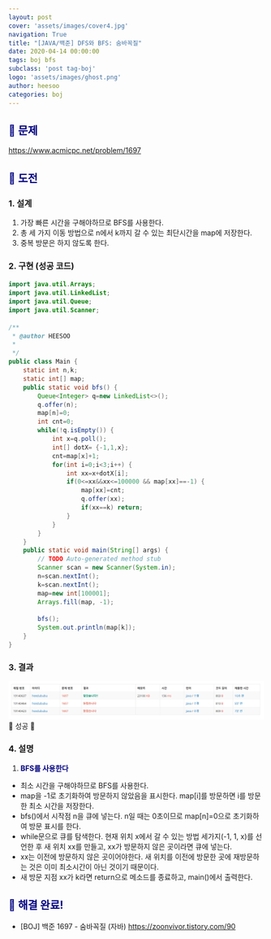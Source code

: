 ```yaml
---
layout: post
cover: 'assets/images/cover4.jpg'
navigation: True
title: "[JAVA/백준] DFS와 BFS: 숨바꼭질"
date: 2020-04-14 00:00:00
tags: boj bfs
subclass: 'post tag-boj'
logo: 'assets/images/ghost.png'
author: heesoo
categories: boj
---
```

## <span style="color:navy">👀 문제</span>
<https://www.acmicpc.net/problem/1697>

## <span style="color:navy">👊 도전</span>

### 1. 설계
1. 가장 빠른 시간을 구해야하므로 BFS를 사용한다.
2. 총 세 가지 이동 방법으로 n에서 k까지 갈 수 있는 최단시간을 map에 저장한다.
3. 중복 방문은 하지 않도록 한다.

### 2. 구현 (성공 코드)
```java
import java.util.Arrays;
import java.util.LinkedList;
import java.util.Queue;
import java.util.Scanner;

/**
 * @author HEESOO
 *
 */
public class Main {
	static int n,k;
	static int[] map;
	public static void bfs() {
		Queue<Integer> q=new LinkedList<>();
		q.offer(n);
		map[n]=0;
		int cnt=0;
		while(!q.isEmpty()) {
			int x=q.poll();
			int[] dotX= {-1,1,x};
			cnt=map[x]+1;
			for(int i=0;i<3;i++) {
				int xx=x+dotX[i];
				if(0<=xx&&xx<=100000 && map[xx]==-1) {
					map[xx]=cnt;
					q.offer(xx);
					if(xx==k) return;
				}
			}
		}
	}
	public static void main(String[] args) {
		// TODO Auto-generated method stub
		Scanner scan = new Scanner(System.in);
		n=scan.nextInt();
		k=scan.nextInt();
		map=new int[100001];
		Arrays.fill(map, -1);
		
		bfs();
		System.out.println(map[k]);
	}
}

 ```

### 3. 결과
![실행결과](./assets/images/200414_4.PNG)
🤟 성공 🤟 

### 4. 설명
1. **<span style="color:navy">BFS를 사용한다</span>**
- 최소 시간을 구해야하므로 BFS를 사용한다.
- map을 -1로 초기화하여 방문하지 않았음을 표시한다. map[i]를 방문하면 i를 방문한 최소 시간을 저장한다.
- bfs()에서 시작점 n을 큐에 넣는다. n일 때는 0초이므로 map[n]=0으로 초기화하여 방문 표시를 한다. 
- while문으로 큐를 탐색한다. 현재 위치 x에서 갈 수 있는 방법 세가지(-1, 1, x)를 선언한 후 새 위치 xx를 만들고, xx가 방문하지 않은 곳이라면 큐에 넣는다. 
- xx는 이전에 방문하지 않은 곳이어야한다. 새 위치를 이전에 방문한 곳에 재방문하는 것은 이미 최소시간이 아닌 것이기 때문이다.
- 새 방문 지점 xx가 k라면 return으로 메소드를 종료하고, main()에서 출력한다.

## <span style="color:navy">👏 해결 완료!</span>
- [BOJ] 백준 1697 - 숨바꼭질 (자바) <https://zoonvivor.tistory.com/90>